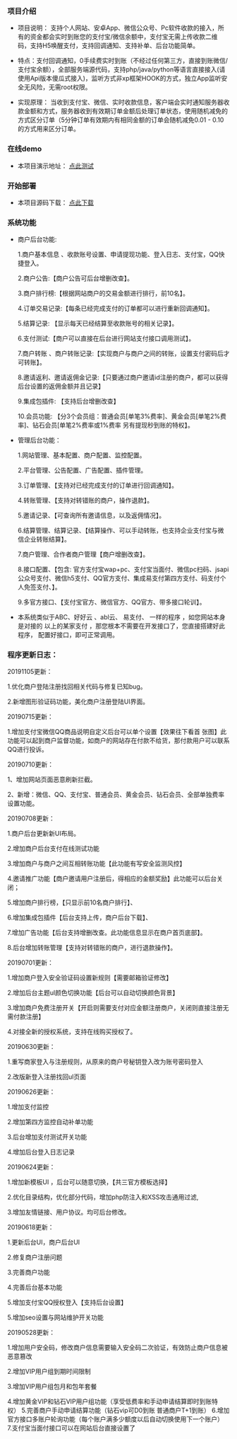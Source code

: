 
### 项目介绍
- 项目说明： 支持个人网站、安卓App、微信公众号、Pc软件收款的接入，所有的资金都会实时到账您的支付宝/微信余额中，支付宝无需上传收款二维码，支持H5唤醒支付，支持回调通知、支持补单、后台功能简单。

- 特点：支付回调通知，0手续费实时到账（不经过任何第三方，直接到账微信/支付宝余额），全部服务端源代码，支持php/java/python等语言直接接入(请使用Api版本傻瓜式接入)，监听方式非xp框架HOOK的方式，独立App监听安全无风险，无需root权限。

- 实现原理： 当收到支付宝、微信、实时收款信息，客户端会实时通知服务器收款金额和方式，服务器收到有效期订单金额后处理订单状态，使用随机减免的方式区分订单（5分钟订单有效期内有相同金额的订单会随机减免0.01 - 0.10的方式用来区分订单。

### 在线demo
- 本项目演示地址： [点此测试](http://wzpay.jmkeji.net)

### 开始部署
- 本项目源码下载： [点此下载](http://wzpay.jmkeji.net)

### 系统功能

- 商户后台功能: 
  
   1.商户基本信息 、收款账号设置、申请提现功能、登入日志、支付宝，QQ快捷登入。

   2.商户公告:【商户公告可后台增删改查】。

   3.商户排行榜:【根据网站商户的交易金额进行排行，前10名】。

   4.订单交易记录:【每条已经完成支付的订单都可以进行重新回调通知】。

   5.结算记录: 【显示每天已经结算至收款账号的相关记录】。

   6.支付测试:【商户可以直接在后台进行网站支付接口调用测试】。

   7.商户转账 、商户转账记录:【实现商户与商户之间的转账，设置支付密码后才可转账】。 

   8.邀请返利、邀请返佣金记录:【只要通过商户邀请id注册的商户，都可以获得后台设置的返佣金额并且记录】

   9.集成包插件: 【支持后台增删改查】

  10.会员功能: 【分3个会员组：普通会员[单笔3%费率]、黄金会员[单笔2%费率]、钻石会员[单笔2%费率或1%费率 另有提现秒到账的特权】。



- 管理后台功能：

  1.网站管理、基本配置、商户配置、监控配置。

   2.平台管理、公告配置、广告配置、插件管理。

   3.订单管理、【支持对已经完成支付的订单进行回调通知】。

   4.转账管理、【支持对转错账的商户，操作退款】。

   5.邀请记录、【可查询所有邀请信息，以及返佣情况】。

   6.结算管理、结算记录、【结算操作、可以手动转账，也支持企业支付宝与微信企业转账结算】。

   7.商户管理、合作者商户管理【商户增删改查】。

   8.接口配置、【包含: 官方支付宝wap+pc、支付宝当面付、微信pc扫码、jsapi公众号支付、微信h5支付、QQ官方支付、集成易支付第四方支付、码支付个人免签支付、】。

   9.多官方接口、【支付宝官方、微信官方、QQ官方、带多接口轮训】。


- 本系统类似于ABC、好好云 、abl云、 易支付、 一样的程序 ，如您网站本身是对接的 以上的某家支付 ，那您根本不需要在开发接口了，您直接搭建好此程序， 配置好接口，即可正常调用。


### 程序更新日志：

20191105更新：

1.优化商户登陆注册找回相关代码与修复已知bug。

2.新增图形验证码功能，美化商户注册登陆UI界面。

20190715更新：

1.增加支付宝微信QQ商品说明自定义后台可以单个设置【效果往下看首 张图】此功能可以起到商户监督功能，如商户的网站存在付款不给货，那付款用户可以联系QQ进行投诉。



20190710更新：

1、增加网站页面恶意刷新拦截。

2、新增：微信、QQ、支付宝、普通会员、黄金会员、钻石会员、全部单独费率设置功能。



20190708更新：

1.商户后台更新新UI布局。

2.增加商户后台支付在线测试功能

3.增加商户与商户之间互相转账功能【此功能有写安全监测风控】

4.邀请推广功能【商户邀请用户注册后，得相应的金额奖励】此功能可以后台关闭；

5.增加商户排行榜，【只显示前10名商户排行】、

6.增加集成包插件【后台支持上传，商户后台下载】、

7.增加广告功能【后台支持增删改查。此功能信息显示在商户首页底部】。

8.后台增加转账管理【支持对转错账的商户，进行退款操作】。

20190701更新：

1.增加商户登入安全验证码设置新规则【需要邮箱验证修改】

2.增加后台主题ul颜色切换功能【后台可以自动切换颜色背景】

3.增加商户免费注册开关【开启则需要支付对应金额注册商户，关闭则直接注册无需付款注册】

4.对接全新的授权系统，支持在线购买授权了。

20190630更新：

1.重写商家登入与注册规则，从原来的商户号秘钥登入改为账号密码登入

2.改版新登入注册找回ul页面

20190626更新：

1.增加支付监控

2.增加第四方监控自动补单功能

3.后台增加支付测试开关功能

4.增加后台登入日志记录

20190624更新：

1.增加新模板UI ，后台可以随意切换，【共三官方模板选择】

2.优化目录结构，优化部分代码，增加php防注入和XSS攻击通用过滤,

3.增加友情链接、用户协议。均可后台修改。

20190618更新：

1.更新后台UI，商户后台UI

2.修复商户注册问题

3.完善商户功能

4.完善后台基本功能

5.增加支付宝QQ授权登入【支持后台设置】

5.增加seo设置与网站维护开关功能



20190528更新：

1.增加用户安全码，修改商户信息需要输入安全码二次验证，有效防止商户信息被恶意篡改

2.增加VIP用户组到期时间限制

3.增加VIP用户组包月和包年套餐

4.增加黄金VIP和钻石VIP用户组功能（享受低费率和手动申请结算即时到账特权）
5.完善商户手动申请结算功能（钻石vip可D0到账 普通商户T+1到账）
6.增加官方接口多账户轮询功能（每个账户满多少额度以后自动切换使用下一个账户）
7.支付宝当面付接口可以在网站后台直接设置了


